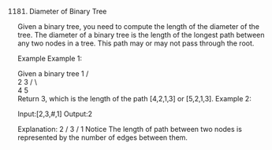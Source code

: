 1181. Diameter of Binary Tree

Given a binary tree, you need to compute the length of the diameter of the tree. The diameter of a binary tree is the length of the longest path between any two nodes in a tree. This path may or may not pass through the root.

Example
Example 1:

Given a binary tree 
          1
         / \
        2   3
       / \     
      4   5    
Return 3, which is the length of the path [4,2,1,3] or [5,2,1,3].
Example 2:

Input:[2,3,#,1]
Output:2

Explanation:
      2
    /
   3
 /
1
Notice
The length of path between two nodes is represented by the number of edges between them.

